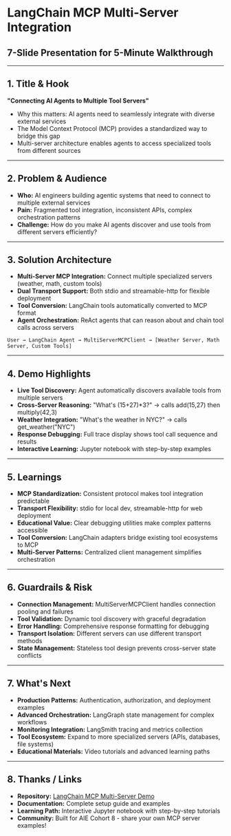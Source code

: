 # LangChain MCP Multi-Server Integration
## 7-Slide Presentation for 5-Minute Walkthrough

---

## 1. Title & Hook
**"Connecting AI Agents to Multiple Tool Servers"**
- Why this matters: AI agents need to seamlessly integrate with diverse external services
- The Model Context Protocol (MCP) provides a standardized way to bridge this gap
- Multi-server architecture enables agents to access specialized tools from different sources

---

## 2. Problem & Audience
- **Who:** AI engineers building agentic systems that need to connect to multiple external services
- **Pain:** Fragmented tool integration, inconsistent APIs, complex orchestration patterns
- **Challenge:** How do you make AI agents discover and use tools from different servers efficiently?

---

## 3. Solution Architecture
- **Multi-Server MCP Integration:** Connect multiple specialized servers (weather, math, custom tools)
- **Dual Transport Support:** Both stdio and streamable-http for flexible deployment
- **Tool Conversion:** LangChain tools automatically converted to MCP format
- **Agent Orchestration:** ReAct agents that can reason about and chain tool calls across servers

```
User → LangChain Agent → MultiServerMCPClient → [Weather Server, Math Server, Custom Tools]
```

---

## 4. Demo Highlights
- **Live Tool Discovery:** Agent automatically discovers available tools from multiple servers
- **Cross-Server Reasoning:** "What's (15+27)*3?" → calls add(15,27) then multiply(42,3)
- **Weather Integration:** "What's the weather in NYC?" → calls get_weather("NYC")
- **Response Debugging:** Full trace display shows tool call sequence and results
- **Interactive Learning:** Jupyter notebook with step-by-step examples

---

## 5. Learnings
- **MCP Standardization:** Consistent protocol makes tool integration predictable
- **Transport Flexibility:** stdio for local dev, streamable-http for web deployment
- **Educational Value:** Clear debugging utilities make complex patterns accessible
- **Tool Conversion:** LangChain adapters bridge existing tool ecosystems to MCP
- **Multi-Server Patterns:** Centralized client management simplifies orchestration

---

## 6. Guardrails & Risk
- **Connection Management:** MultiServerMCPClient handles connection pooling and failures
- **Tool Validation:** Dynamic tool discovery with graceful degradation
- **Error Handling:** Comprehensive response formatting for debugging
- **Transport Isolation:** Different servers can use different transport methods
- **State Management:** Stateless tool design prevents cross-server state conflicts

---

## 7. What's Next
- **Production Patterns:** Authentication, authorization, and deployment examples
- **Advanced Orchestration:** LangGraph state management for complex workflows
- **Monitoring Integration:** LangSmith tracing and metrics collection
- **Tool Ecosystem:** Expand to more specialized servers (APIs, databases, file systems)
- **Educational Materials:** Video tutorials and advanced learning paths

---

## 8. Thanks / Links
- **Repository:** [LangChain MCP Multi-Server Demo](https://github.com/don-aie-cohort8/langchain-mcp-multiserver-demo)
- **Documentation:** Complete setup guide and examples
- **Learning Path:** Interactive Jupyter notebook with step-by-step tutorials
- **Community:** Built for AIE Cohort 8 - share your own MCP server examples!
